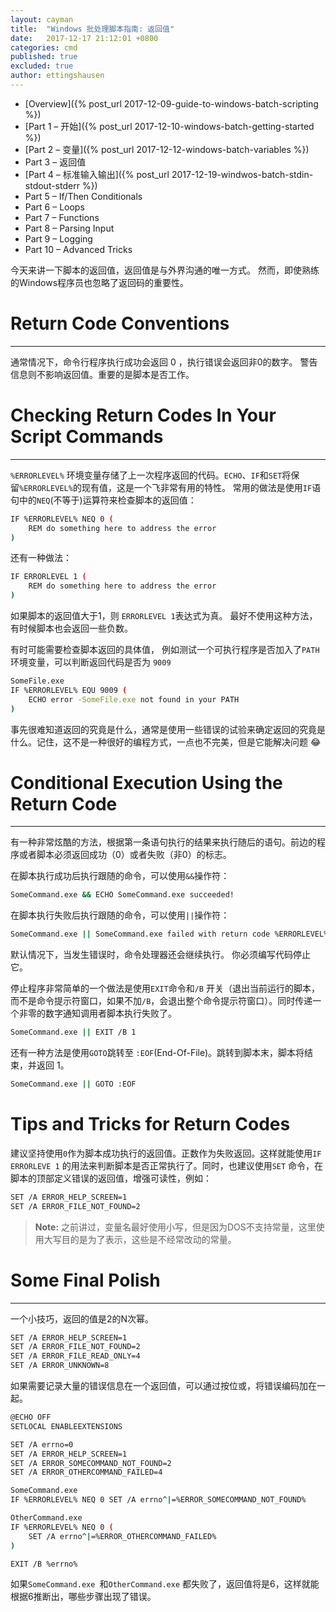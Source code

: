 ```yaml
---
layout: cayman
title:  "Windows 批处理脚本指南: 返回值"
date:   2017-12-17 21:12:01 +0800
categories: cmd
published: true
excluded: true
author: ettingshausen
--- 
```


>
+ [Overview]({% post_url 2017-12-09-guide-to-windows-batch-scripting %})
+ [Part 1 – 开始]({% post_url 2017-12-10-windows-batch-getting-started %})
+ [Part 2 – 变量]({% post_url 2017-12-12-windows-batch-variables %})
+ Part 3 – 返回值
+ [Part 4 – 标准输入输出]({% post_url 2017-12-19-windwos-batch-stdin-stdout-stderr %})
+ Part 5 – If/Then Conditionals
+ Part 6 – Loops
+ Part 7 – Functions
+ Part 8 – Parsing Input
+ Part 9 – Logging
+ Part 10 – Advanced Tricks  
 


今天来讲一下脚本的返回值，返回值是与外界沟通的唯一方式。 然而，即使熟练的Windows程序员也忽略了返回码的重要性。


# Return Code Conventions
---
通常情况下，命令行程序执行成功会返回 0 ，执行错误会返回非0的数字。 警告信息则不影响返回值。重要的是脚本是否工作。 


# Checking Return Codes In Your Script Commands
---
`%ERRORLEVEL%` 环境变量存储了上一次程序返回的代码。`ECHO`、`IF`和`SET`将保留`%ERRORLEVEL%`的现有值，这是一个飞非常有用的特性。 
常用的做法是使用`IF`语句中的`NEQ`(不等于)运算符来检查脚本的返回值：
```bash
IF %ERRORLEVEL% NEQ 0 (
    REM do something here to address the error
)
```  

还有一种做法：
```bash
IF ERRORLEVEL 1 (
    REM do something here to address the error
)
```
如果脚本的返回值大于1，则 `ERRORLEVEL 1`表达式为真。 最好不使用这种方法，有时候脚本也会返回一些负数。

有时可能需要检查脚本返回的具体值， 例如测试一个可执行程序是否加入了`PATH`环境变量，可以判断返回代码是否为 `9009`
```bash
SomeFile.exe
IF %ERRORLEVEL% EQU 9009 (
    ECHO error -SomeFile.exe not found in your PATH
)
```
事先很难知道返回的究竟是什么，通常是使用一些错误的试验来确定返回的究竟是什么。记住，这不是一种很好的编程方式，一点也不完美，但是它能解决问题 :joy: 

# Conditional Execution Using the Return Code
---
有一种非常炫酷的方法，根据第一条语句执行的结果来执行随后的语句。前边的程序或者脚本必须返回成功（0）或者失败（非0）的标志。

在脚本执行成功后执行跟随的命令，可以使用`&&`操作符：
```bash
SomeCommand.exe && ECHO SomeCommand.exe succeeded!
``` 
在脚本执行失败后执行跟随的命令，可以使用`||`操作符：
```bash
SomeCommand.exe || SomeCommand.exe failed with return code %ERRORLEVEL%
```  

默认情况下，当发生错误时，命令处理器还会继续执行。 你必须编写代码停止它。 

停止程序非常简单的一个做法是使用`EXIT`命令和`/B` 开关（退出当前运行的脚本，而不是命令提示符窗口，如果不加`/B`，会退出整个命令提示符窗口）。同时传递一个非零的数字通知调用者脚本执行失败了。
 ```bash
 SomeCommand.exe || EXIT /B 1
 ```

还有一种方法是使用`GOTO`跳转至 `:EOF`(End-Of-File)。跳转到脚本末，脚本将结束，并返回 1。
```bash
SomeCommand.exe || GOTO :EOF
``` 

# Tips and Tricks for Return Codes
建议坚持使用`0`作为脚本成功执行的返回值。正数作为失败返回。这样就能使用`IF ERRORLEVE 1` 的用法来判断脚本是否正常执行了。同时，也建议使用`SET` 命令，在脚本的顶部定义错误的返回值，增强可读性，例如：
```bash
SET /A ERROR_HELP_SCREEN=1
SET /A ERROR_FILE_NOT_FOUND=2
``` 
>**Note:** 之前讲过，变量名最好使用小写，但是因为DOS不支持常量，这里使用大写目的是为了表示，这些是不经常改动的常量。 


# Some Final Polish
---
一个小技巧，返回的值是2的N次幂。
```bash
SET /A ERROR_HELP_SCREEN=1
SET /A ERROR_FILE_NOT_FOUND=2
SET /A ERROR_FILE_READ_ONLY=4
SET /A ERROR_UNKNOWN=8
``` 
如果需要记录大量的错误信息在一个返回值，可以通过按位或，将错误编码加在一起。

```bash
@ECHO OFF
SETLOCAL ENABLEEXTENSIONS

SET /A errno=0
SET /A ERROR_HELP_SCREEN=1
SET /A ERROR_SOMECOMMAND_NOT_FOUND=2
SET /A ERROR_OTHERCOMMAND_FAILED=4

SomeCommand.exe
IF %ERRORLEVEL% NEQ 0 SET /A errno^|=%ERROR_SOMECOMMAND_NOT_FOUND%

OtherCommand.exe
IF %ERRORLEVEL% NEQ 0 (
    SET /A errno^|=%ERROR_OTHERCOMMAND_FAILED%
)

EXIT /B %errno%

``` 

如果`SomeCommand.exe `和`OtherCommand.exe` 都失败了，返回值将是6，这样就能根据6推断出，哪些步骤出现了错误。